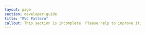 ```yaml
---
layout: page
section: developer-guide
title: "MVC Pattern"
callout: This section is incomplete. Please help to improve it.
---
```

